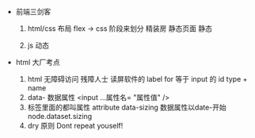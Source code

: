 - 前端三剑客
    1. html/css
        布局 flex -> css
        阶段来划分
        精装房 静态页面
        静态

    2. js
        动态

- html 大厂考点
    1. html 无障碍访问
        残障人士 读屏软件的 label for 等于 input 的 id
        type + name
    2. data- 数据属性
        <input ...属性名= "属性值" />
    3. 标签里面的都叫属性 attribute
        data-sizing
        数据属性以date-开始
        node.dataset.sizing
    4. dry 原则
        Dont repeat youself!